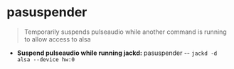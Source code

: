# pasuspender
> Temporarily suspends pulseaudio while another command is running to allow access to alsa
- **Suspend pulseaudio while running jackd:**
pasuspender -- `jackd -d alsa --device hw:0`
